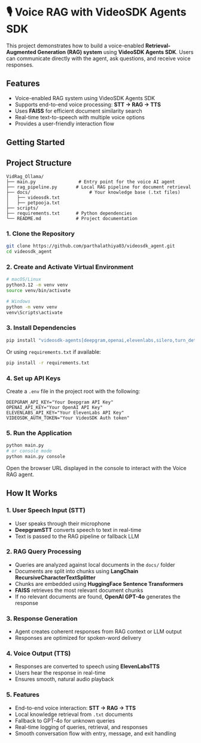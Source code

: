# 🎙️ Voice RAG with VideoSDK Agents SDK

This project demonstrates how to build a voice-enabled **Retrieval-Augmented Generation (RAG) system** using **VideoSDK Agents SDK**. Users can communicate directly with the agent, ask questions, and receive voice responses.

## Features

- Voice-enabled RAG system using VideoSDK Agents SDK
- Supports end-to-end voice processing: **STT → RAG → TTS**
- Uses **FAISS** for efficient document similarity search
- Real-time text-to-speech with multiple voice options
- Provides a user-friendly interaction flow

## Getting Started
      
## Project Structure

```
VidRag_Ollama/
├── main.py                # Entry point for the voice AI agent
├── rag_pipeline.py       # Local RAG pipeline for document retrieval
├── docs/                      # Your knowledge base (.txt files)
│   ├── videosdk.txt
│   ├── petpooja.txt
├── scripts/                
├── requirements.txt      # Python dependencies
└── README.md             # Project documentation
```
### 1. Clone the Repository

```bash
git clone https://github.com/parthalathiya03/videosdk_agent.git
cd videosdk_agent
```

### 2. Create and Activate Virtual Environment

```bash
# macOS/Linux
python3.12 -m venv venv
source venv/bin/activate

# Windows
python -m venv venv
venv\Scripts\activate
```

### 3. Install Dependencies

```bash
pip install "videosdk-agents[deepgram,openai,elevenlabs,silero,turn_detector]"
```

Or using `requirements.txt` if available:

```bash
pip install -r requirements.txt
```

### 4. Set up API Keys

Create a `.env` file in the project root with the following:

```env
DEEPGRAM_API_KEY="Your Deepgram API Key"
OPENAI_API_KEY="Your OpenAI API Key"
ELEVENLABS_API_KEY="Your ElevenLabs API Key"
VIDEOSDK_AUTH_TOKEN="Your VideoSDK Auth token"
```

### 5. Run the Application

```bash
python main.py
# or console mode
python main.py console
```

Open the browser URL displayed in the console to interact with the Voice RAG agent.

## How It Works

### 1. User Speech Input (STT)

- User speaks through their microphone
- **DeepgramSTT** converts speech to text in real-time
- Text is passed to the RAG pipeline or fallback LLM

### 2. RAG Query Processing

- Queries are analyzed against local documents in the `docs/` folder
- Documents are split into chunks using **LangChain RecursiveCharacterTextSplitter**
- Chunks are embedded using **HuggingFace Sentence Transformers**
- **FAISS** retrieves the most relevant document chunks
- If no relevant documents are found, **OpenAI GPT-4o** generates the response

### 3. Response Generation

- Agent creates coherent responses from RAG context or LLM output
- Responses are optimized for spoken-word delivery

### 4. Voice Output (TTS)

- Responses are converted to speech using **ElevenLabsTTS**
- Users hear the response in real-time
- Ensures smooth, natural audio playback

### 5. Features

- End-to-end voice interaction: **STT → RAG → TTS**
- Local knowledge retrieval from `.txt` documents
- Fallback to GPT-4o for unknown queries
- Real-time logging of queries, retrieval, and responses
- Smooth conversation flow with entry, message, and exit handling






